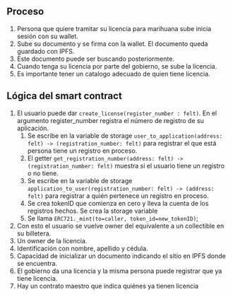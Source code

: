 

## Proceso
1. Persona que quiere tramitar su licencia para marihuana sube inicia sesión con su wallet.
2. Sube su documento y se firma con la wallet. El documento queda guardado con IPFS.
3. Este documento puede ser buscando posteriormente. 
4. Cuando tenga su licencia por parte del gobierno, se sube la licencia.
5. Es importante tener un catalogo adecuado de quien tiene licencia.

## Lógica del smart contract
1. El usuario puede dar `create_license(register_number : felt)`. En el argumento register_number registra el número de registro de su aplicación.
   1. Se escribe en la variable de storage `user_to_application(address: felt) -> (registration_number: felt)` para registrar el que está persona tiene un registro en proceso.
   2. El getter `get_registration_number(address: felt) -> (registration_number: felt)` muestra si el usuario tiene un registro o no tiene.
   3. Se escribe en la variable de storage `application_to_user(registration_number: felt) -> (address: felt)` para registrar a quién pertenece un registro en proceso.
   4. Se crea tokenID que comienza en cero y lleva la cuenta de los registros hechos. Se crea la storage variable 
   5. Se llama `ERC721._mint(to=caller, token_id=new_tokenID)`;
2. Con esto el usuario se vuelve owner del equivalente a un collectible en su billetera.
3. Un owner de la licencia.
4. Identificación con nombre, apellido y cédula.
5. Capacidad de inicializar un documento indicando el sitio en IPFS donde se encuentra.
6. El gobierno da una licencia y la misma persona puede registrar que ya tiene licencia.
7. Hay un contrato maestro que indica quiénes ya tienen licencia
